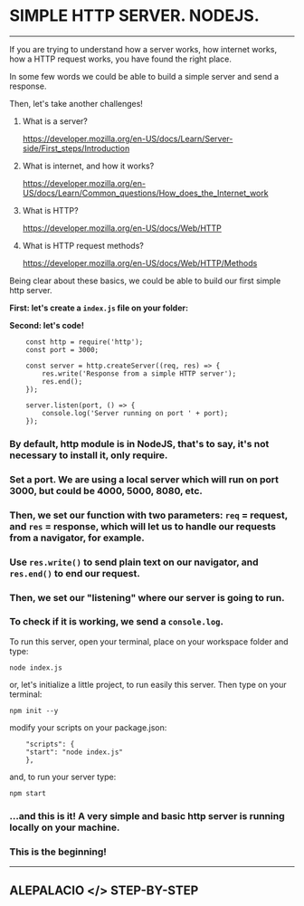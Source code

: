 # SIMPLE HTTP SERVER. NODEJS.
---
If you are trying to understand how a server works, how internet works, how a HTTP request works, you have found the right place.  

In some few words we could be able to build a simple server and send a response.  

Then, let's take another challenges!

1. What is a server? 

    https://developer.mozilla.org/en-US/docs/Learn/Server-side/First_steps/Introduction

2. What is internet, and how it works? 

    https://developer.mozilla.org/en-US/docs/Learn/Common_questions/How_does_the_Internet_work

3. What is HTTP? 

    https://developer.mozilla.org/en-US/docs/Web/HTTP

4. What is HTTP request methods? 

    https://developer.mozilla.org/en-US/docs/Web/HTTP/Methods

Being clear about these basics, we could be able to build our first simple http server.

**First: let's create a `index.js` file on your folder:**

**Second: let's code!**

    
        const http = require('http');
        const port = 3000;

        const server = http.createServer((req, res) => {
            res.write('Response from a simple HTTP server');
            res.end();
        });

        server.listen(port, () => {
            console.log('Server running on port ' + port);
        });
    

### By default, http module is in NodeJS, that's to say, it's not necessary to install it, only require.

### Set a port.  We are using a local server which will run on port 3000, but could be 4000, 5000, 8080, etc.

### Then, we set our function with two parameters: `req` = request, and `res` = response, which will let us to handle our requests from a navigator, for example.

### Use `res.write()` to send plain text on our navigator, and `res.end()` to end our request.

### Then, we set our "listening" where our server is going to run.

### To check if it is working, we send a `console.log`.

To run this server, open your terminal, place on your workspace folder and type:

    
    node index.js
    

or, let's initialize a little project, to run easily this server.  Then type on your terminal:

    
    npm init --y
    

modify your scripts on your package.json:

    
        "scripts": {
        "start": "node index.js"
        },
    

and, to run your server type:

    
    npm start
    

### ...and this is it! A very simple and basic http server is running locally on your machine. 

### This is the beginning!
---

## ALEPALACIO </> STEP-BY-STEP
